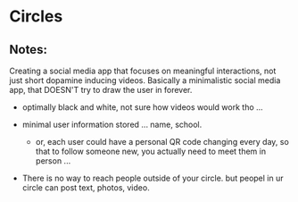 # Circles 







## Notes:

Creating a social media app that focuses on meaningful interactions, not just short dopamine inducing videos. 
Basically a minimalistic social media app, that DOESN'T try to draw the user in forever.

- optimally black and white, not sure how videos would work tho ... 
- minimal user information stored ... name, school.
    - or, each user could have a personal QR code changing every day, so that to follow someone new, you actually need to meet them in person ...

- There is no way to reach people outside of your circle. but peopel in ur circle can post text, photos, video. 

